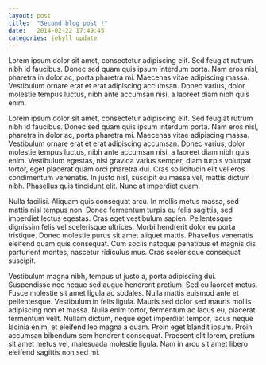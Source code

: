 ```yaml
---
layout: post
title:  "Second blog post !"
date:   2014-02-22 17:49:45
categories: jekyll update
---
```

Lorem ipsum dolor sit amet, consectetur adipiscing elit. Sed feugiat rutrum nibh id faucibus. Donec sed quam quis ipsum interdum porta. Nam eros nisl, pharetra in dolor ac, porta pharetra mi. Maecenas vitae adipiscing massa. Vestibulum ornare erat et erat adipiscing accumsan. Donec varius, dolor molestie tempus luctus, nibh ante accumsan nisi, a laoreet diam nibh quis enim. 

Lorem ipsum dolor sit amet, consectetur adipiscing elit. Sed feugiat rutrum nibh id faucibus. Donec sed quam quis ipsum interdum porta. Nam eros nisl, pharetra in dolor ac, porta pharetra mi. Maecenas vitae adipiscing massa. Vestibulum ornare erat et erat adipiscing accumsan. Donec varius, dolor molestie tempus luctus, nibh ante accumsan nisi, a laoreet diam nibh quis enim. Vestibulum egestas, nisi gravida varius semper, diam turpis volutpat tortor, eget placerat quam orci pharetra dui. Cras sollicitudin elit vel eros condimentum venenatis. In justo nisl, suscipit eu massa vel, mattis dictum nibh. Phasellus quis tincidunt elit. Nunc at imperdiet quam.

Nulla facilisi. Aliquam quis consequat arcu. In mollis metus massa, sed mattis nisl tempus non. Donec fermentum turpis eu felis sagittis, sed imperdiet lectus egestas. Cras eget vestibulum sapien. Pellentesque dignissim felis vel scelerisque ultrices. Morbi hendrerit dolor eu porta tristique. Donec molestie purus sit amet aliquet mattis. Phasellus venenatis eleifend quam quis consequat. Cum sociis natoque penatibus et magnis dis parturient montes, nascetur ridiculus mus. Cras scelerisque consequat suscipit.

Vestibulum magna nibh, tempus ut justo a, porta adipiscing dui. Suspendisse nec neque sed augue hendrerit pretium. Sed eu laoreet metus. Fusce molestie sit amet ligula ac sodales. Nulla mattis euismod ante et pellentesque. Vestibulum in felis ligula. Mauris sed dolor sed mauris mollis adipiscing non et massa. Nulla enim tortor, fermentum ac lacus eu, placerat fermentum velit. Nullam dictum, neque eget imperdiet tempor, lacus neque lacinia enim, et eleifend leo magna a quam. Proin eget blandit ipsum. Proin accumsan bibendum sem hendrerit consequat. Praesent elit lorem, pretium sit amet metus vel, malesuada molestie ligula. Nam in arcu sit amet libero eleifend sagittis non sed mi.
